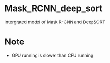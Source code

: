 # Mask_RCNN_deep_sort
Intergrated model of Mask R-CNN and DeepSORT
# Note
* GPU running is slower than CPU running
